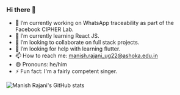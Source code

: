 ### Hi there 👋

<!--
**manishrjn23/manishrjn23** is a ✨ _special_ ✨ repository because its `README.md` (this file) appears on your GitHub profile.

Here are some ideas to get you started:
-->

- 🔭 I’m currently working on WhatsApp traceability as part of the Facebook CIPHER Lab.
- 🌱 I’m currently learning React JS.
- 👯 I’m looking to collaborate on full stack projects.
- 🤔 I’m looking for help with learning flutter.
- 📫 How to reach me: manish.rajani_ug22@ashoka.edu.in
- 😄 Pronouns: he/him
- ⚡ Fun fact: I'm a fairly competent singer.

![Manish Rajani's GitHub stats](https://github-readme-stats.vercel.app/api?username=manishrjn23)
